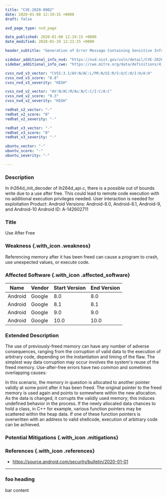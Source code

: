 ```yaml
---
title: "CVE-2020-0002"
date: 2020-01-08 12:19:15 +0000
draft: false

avd_page_type: nvd_page

date_published: 2020-01-08 12:19:15 +0000
date_modified: 2020-01-29 12:21:15 +0000

header_subtitle: "Generation of Error Message Containing Sensitive Information"

sidebar_additional_info_nvd: "https://nvd.nist.gov/vuln/detail/CVE-2020-0002"
sidebar_additional_info_cwe: "https://cwe.mitre.org/data/definitions/416.html"

cvss_nvd_v3_vector: "CVSS:3.1/AV:N/AC:L/PR:N/UI:R/S:U/C:H/I:H/A:H"
cvss_nvd_v3_score: "8.8"
cvss_nvd_v3_severity: "HIGH"

cvss_nvd_v2_vector: "AV:N/AC:M/Au:N/C:C/I:C/A:C"
cvss_nvd_v2_score: "9.3"
cvss_nvd_v2_severity: "HIGH"

redhat_v2_vector: "-"
redhat_v2_score: "0"
redhat_v2_severity: "-"

redhat_v3_vector: "-"
redhat_v3_score: "0"
redhat_v3_severity: "-"

ubuntu_vector: "-"
ubuntu_score: "-"
ubuntu_severity: "-"

---
```


### Description
In ih264d_init_decoder of ih264d_api.c, there is a possible out of bounds write due to a use after free. This could lead to remote code execution with no additional execution privileges needed. User interaction is needed for exploitation Product: Android Versions: Android-8.0, Android-8.1, Android-9, and Android-10 Android ID: A-142602711


### Title
Use After Free

### Weakness {.with_icon .weakness}
Referencing memory after it has been freed can cause a program to crash, use unexpected values, or execute code.

### Affected Software {.with_icon .affected_software}
| Name | Vendor           | Start Version | End Version |
| ------------- |-------------|-----|----|
| Android | Google | 8.0 | 8.0|
| Android | Google | 8.1 | 8.1|
| Android | Google | 9.0 | 9.0|
| Android | Google | 10.0 | 10.0|

### Extended Description
The use of previously-freed memory can have any number of adverse consequences, ranging from the corruption of valid data to the execution of arbitrary code, depending on the instantiation and timing of the flaw. The simplest way data corruption may occur involves the system's reuse of the freed memory. Use-after-free errors have two common and sometimes overlapping causes:

               
            
In this scenario, the memory in question is allocated to another pointer validly at some point after it has been freed. The original pointer to the freed memory is used again and points to somewhere within the new allocation. As the data is changed, it corrupts the validly used memory; this induces undefined behavior in the process.
If the newly allocated data chances to hold a class, in C++ for example, various function pointers may be scattered within the heap data. If one of these function pointers is overwritten with an address to valid shellcode, execution of arbitrary code can be achieved.

### Potential Mitigations {.with_icon .mitigations}


### References  {.with_icon .references}
- https://source.android.com/security/bulletin/2020-01-01

<!--- Add Aqua content below --->


















---
### foo heading
bar content